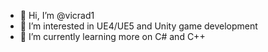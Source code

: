 - 👋 Hi, I’m @vicrad1
- 👀 I’m interested in UE4/UE5 and Unity game development
- 🌱 I’m currently learning more on C# and C++

<!---
vicrad1/vicrad1 is a ✨ special ✨ repository because its `README.md` (this file) appears on your GitHub profile.
You can click the Preview link to take a look at your changes.
--->
